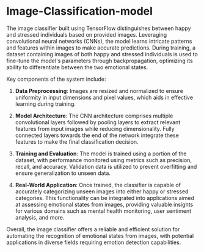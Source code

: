 # Image-Classification-model
The image classifier built using TensorFlow distinguishes between happy and stressed individuals based on provided images. Leveraging convolutional neural networks (CNNs), the model learns intricate patterns and features within images to make accurate predictions. During training, a dataset containing images of both happy and stressed individuals is used to fine-tune the model's parameters through backpropagation, optimizing its ability to differentiate between the two emotional states. 

Key components of the system include:

1. **Data Preprocessing**: Images are resized and normalized to ensure uniformity in input dimensions and pixel values, which aids in effective learning during training.

2. **Model Architecture**: The CNN architecture comprises multiple convolutional layers followed by pooling layers to extract relevant features from input images while reducing dimensionality. Fully connected layers towards the end of the network integrate these features to make the final classification decision.

3. **Training and Evaluation**: The model is trained using a portion of the dataset, with performance monitored using metrics such as precision, recall, and accuracy. Validation data is utilized to prevent overfitting and ensure generalization to unseen data.

4. **Real-World Application**: Once trained, the classifier is capable of accurately categorizing unseen images into either happy or stressed categories. This functionality can be integrated into applications aimed at assessing emotional states from images, providing valuable insights for various domains such as mental health monitoring, user sentiment analysis, and more.

Overall, the image classifier offers a reliable and efficient solution for automating the recognition of emotional states from images, with potential applications in diverse fields requiring emotion detection capabilities.
